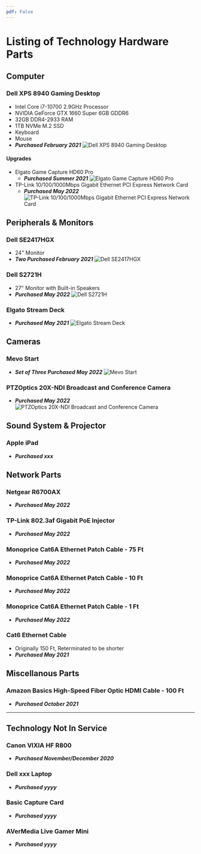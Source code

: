 ```yaml
---
pdf: False
---
```

# Listing of Technology Hardware Parts

## Computer
### Dell XPS 8940 Gaming Desktop
 - Intel Core i7-10700 2.9GHz Processor
 - NVIDIA GeForce GTX 1660 Super 6GB GDDR6
 - 32GB DDR4-2933 RAM
 - 1TB NVMe M.2 SSD
 - Keyboard
 - Mouse
 - ***Purchased February 2021***
 ![Dell XPS 8940 Gaming Desktop](../assets/images/dell_xps_desktop.jpg)
#### Upgrades
- Elgato Game Capture HD60 Pro
  - ***Purchased Summer 2021***
   ![Elgato Game Capture HD60 Pro](../assets/images/hd_60_pro.jpg)
- TP-Link 10/100/1000Mbps Gigabit Ethernet PCI Express Network Card
  - ***Purchased May 2022***
  ![TP-Link 10/100/1000Mbps Gigabit Ethernet PCI Express Network Card](../assets/images/ethernet_pci_express.jpg)

## Peripherals & Monitors
### Dell SE2417HGX
 - 24" Monitor
 - ***Two Purchased February 2021***
 ![Dell SE2417HGX](../assets/images/dell_24_monitor.jpg)
### Dell S2721H
 - 27" Monitor with Built-in Speakers
 - ***Purchased May 2022***
 ![Dell S2721H](../assets/images/dell_27_monitor.jfif)
### Elgato Stream Deck
 - ***Purchased May 2021***
 ![Elgato Stream Deck](../assets/images/stream_deck.jpg)

## Cameras
### Mevo Start
 - ***Set of Three Purchased May 2022***
 ![Mevo Start](../assets/images/mevo_start_3x.jpg)
### PTZOptics 20X-NDI Broadcast and Conference Camera
 - ***Purchased May 2022***
 ![PTZOptics 20X-NDI Broadcast and Conference Camera](../assets/images/ptz_camera.jpg)

## Sound System & Projector
### Apple iPad
 - ***Purchased xxx***

## Network Parts
### Netgear R6700AX
 - ***Purchased May 2022***
### TP-Link 802.3af Gigabit PoE Injector
 - ***Purchased May 2022*** 
### Monoprice Cat6A Ethernet Patch Cable - 75 Ft
 - ***Purchased May 2022*** 
### Monoprice Cat6A Ethernet Patch Cable - 10 Ft
 - ***Purchased May 2022*** 
### Monoprice Cat6A Ethernet Patch Cable - 1 Ft
 - ***Purchased May 2022*** 
### Cat6 Ethernet Cable
 - Originally 150 Ft, Reterminated to be shorter
 - ***Purchased May 2021*** 

## Miscellanous Parts
### Amazon Basics High-Speed Fiber Optic HDMI Cable - 100 Ft
 - ***Purchased October 2021*** 

---

## Technology Not In Service
### Canon VIXIA HF R800
 - ***Purchased November/December 2020***
### Dell xxx Laptop
 - ***Purchased yyyy***
### Basic Capture Card
 - ***Purchased yyyy***
### AVerMedia Live Gamer Mini
 - ***Purchased yyyy***